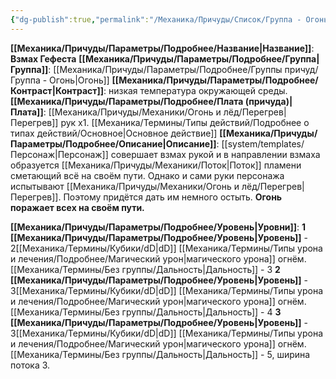 ```yaml
---
{"dg-publish":true,"permalink":"/Механика/Причуды/Список/Группа - Огонь/Взмах Гефеста/","noteIcon":"","created":"2025-07-30T10:44:45.788+03:00","updated":"2025-07-29T23:53:05.697+03:00"}
---
```


**[[Механика/Причуды/Параметры/Подробнее/Название\|Название]]**: **Взмах Гефеста**
**[[Механика/Причуды/Параметры/Подробнее/Группа\|Группа]]**: [[Механика/Причуды/Параметры/Подробнее/Группы причуд/Группа - Огонь\|Огонь]] 
**[[Механика/Причуды/Параметры/Подробнее/Контраст\|Контраст]]**: низкая температура окружающей среды.
**[[Механика/Причуды/Параметры/Подробнее/Плата (причуда)\|Плата]]**: [[Механика/Причуды/Механики/Огонь и лёд/Перегрев\|Перегрев]] рук х1. [[Механика/Термины/Типы действий/Подробнее о типах действий/Основное\|Основное действие]]
**[[Механика/Причуды/Параметры/Подробнее/Описание\|Описание]]**: [[system/templates/Персонаж\|Персонаж]] совершает взмах рукой и в направлении взмаха образуется [[Механика/Причуды/Механики/Поток\|Поток]] пламени сметающий всё на своём пути. Однако и сами руки персонажа испытывают [[Механика/Причуды/Механики/Огонь и лёд/Перегрев\|Перегрев]]. Поэтому придётся дать им немного остыть. **Огонь поражает всех на своём пути.**

**[[Механика/Причуды/Параметры/Подробнее/Уровень\|Уровни]]**:
**1 [[Механика/Причуды/Параметры/Подробнее/Уровень\|Уровень]]** - 2[[Механика/Термины/Кубики/dD\|dD]] [[Механика/Термины/Типы урона и лечения/Подробнее/Магический урон\|магического урона]] огнём. [[Механика/Термины/Без группы/Дальность\|Дальность]] - 3
**2 [[Механика/Причуды/Параметры/Подробнее/Уровень\|Уровень]]** - 3[[Механика/Термины/Кубики/dD\|dD]] [[Механика/Термины/Типы урона и лечения/Подробнее/Магический урон\|магического урона]] огнём. [[Механика/Термины/Без группы/Дальность\|Дальность]] - 4
**3 [[Механика/Причуды/Параметры/Подробнее/Уровень\|Уровень]]** - 3[[Механика/Термины/Кубики/dD\|dD]] [[Механика/Термины/Типы урона и лечения/Подробнее/Магический урон\|магического урона]] огнём. [[Механика/Термины/Без группы/Дальность\|Дальность]] - 5, ширина потока 3.